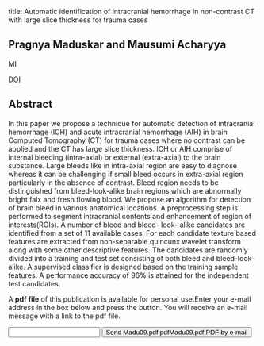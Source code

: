 title: Automatic identification of intracranial hemorrhage in non-contrast CT with large slice thickness for trauma cases

## Pragnya Maduskar and Mausumi Acharyya
MI

<a href="https://doi.org/10.1117/12.812276">DOI</a>

## Abstract
In this paper we propose a technique for automatic detection of intracranial hemorrhage (ICH) and acute intracranial hemorrhage (AIH) in brain Computed Tomography (CT) for trauma cases where no contrast can be applied and the CT has large slice thickness. ICH or AIH comprise of internal bleeding (intra-axial) or external (extra-axial) to the brain substance. Large bleeds like in intra-axial region are easy to diagnose whereas it can be challenging if small bleed occurs in extra-axial region particularly in the absence of contrast. Bleed region needs to be distinguished from bleed-look-alike brain regions which are abnormally bright falx and fresh flowing blood. We propose an algorithm for detection of brain bleed in various anatomical locations. A preprocessing step is performed to segment intracranial contents and enhancement of region of interests(ROIs). A number of bleed and bleed- look- alike candidates are identified from a set of 11 available cases. For each candidate texture based features are extracted from non-separable quincunx wavelet transform along with some other descriptive features. The candidates are randomly divided into a training and test set consisting of both bleed and bleed-look-alike. A supervised classifier is designed based on the training sample features. A performance accuracy of 96% is attained for the independent test candidates.

A <b>pdf file</b> of this publication is available for personal use.Enter your e-mail address in the box below and press the button. You will receive an e-mail message with a link to the pdf file.
<form action="sender.php">  <input type="text" name="email">  <input type="submit" value="Send Madu09.pdf:pdfMadu09.pdf:PDF by e-mail"></form>
